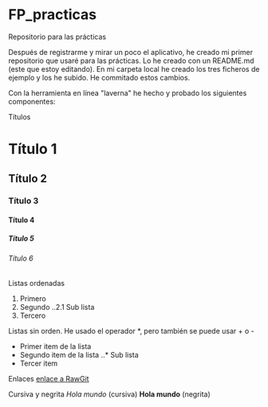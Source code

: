 # FP_practicas
Repositorio para las prácticas

Después de registrarme y mirar un poco el aplicativo, he creado mi primer repositorio que usaré para las prácticas. Lo he creado con un README.md (este que estoy editando).
En mi carpeta local he creado los tres ficheros de ejemplo y los he subido. He commitado estos cambios.

Con la herramienta en línea "laverna" he hecho y probado los siguientes componentes:

Títulos
# Título 1
## Título 2
### Título 3
#### Título 4
##### Título 5
###### Título 6

Listas ordenadas
1. Primero 
2. Segundo
..2.1 Sub lista 
3. Tercero

Listas sin orden. He usado el operador *, pero también se puede usar + o -
* Primer item de la lista
* Segundo item de la lista
..* Sub lista
* Tercer item

Enlaces
[enlace a RawGit](https://rawgit.com/)

Cursiva y negrita
*Hola mundo* (cursiva)
**Hola mundo** (negrita)
